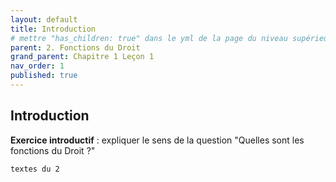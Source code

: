 ```yaml
---
layout: default
title: Introduction
# mettre "has_children: true" dans le yml de la page du niveau supérieur
parent: 2. Fonctions du Droit
grand_parent: Chapitre 1 Leçon 1
nav_order: 1
published: true
---
```

## Introduction
**Exercice introductif** : expliquer le sens de la question "Quelles sont les fonctions du Droit ?"

`textes du 2`